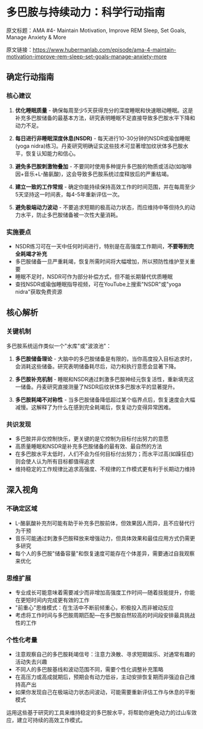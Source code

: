 # 多巴胺与持续动力：科学行动指南

原文标题：AMA #4- Maintain Motivation, Improve REM Sleep, Set Goals, Manage Anxiety & More

原文链接：https://www.hubermanlab.com/episode/ama-4-maintain-motivation-improve-rem-sleep-set-goals-manage-anxiety-more

<YouTube videoId="S8nPJU9xkNw" />

## 确定行动指南

### 核心建议
1. **优化睡眠质量** - 确保每周至少5天获得充分的深度睡眠和快速眼动睡眠。这是补充多巴胺储备的最基本方法，研究表明睡眠不足直接导致多巴胺水平下降和动力不足。
   
2. **每日进行非睡眠深度休息(NSDR)** - 每天进行10-30分钟的NSDR或瑜伽睡眠(yoga nidra)练习。丹麦研究明确证实这些技术可显著增加纹状体多巴胺水平，恢复认知能力和信心。

3. **避免多巴胺刺激物叠加** - 不要同时使用多种提升多巴胺的物质或活动(如咖啡因+音乐+L-酪氨酸)，这会导致多巴胺系统过度释放后的严重枯竭。

4. **建立一致的工作常规** - 确定你能持续保持高效工作的时间范围，并在每周至少5天坚持这一时间表，每4-5年重新评估一次。

5. **避免极端动力波动** - 不要追求短期的极高动力状态，而应维持中等但持久的动力水平，防止多巴胺储备被一次性大量消耗。

### 实施要点
- NSDR练习可在一天中任何时间进行，特别是在高强度工作期间，**不要等到完全耗竭才补充**
- 多巴胺储备一旦严重耗竭，恢复所需时间将大幅增加，所以预防性维护至关重要
- 睡眠不足时，NSDR可作为部分补偿方式，但不能长期替代优质睡眠
- 查找NSDR或瑜伽睡眠指导视频，可在YouTube上搜索"NSDR"或"yoga nidra"获取免费资源

## 核心解析

### 关键机制
多巴胺系统运作类似一个"水库"或"波浪池"：

1. **多巴胺储备理论** - 大脑中的多巴胺储备是有限的，当你高度投入目标追求时，会消耗这些储备。研究表明储备耗尽后，动力和执行意愿会显著下降。

2. **多巴胺补充机制** - 睡眠和NSDR通过刺激多巴胺神经元恢复活性，重新填充这一储备。丹麦研究直接测量了NSDR后纹状体多巴胺水平的显著提升。

3. **多巴胺耗竭不对称性** - 当多巴胺储备降低超过某个临界点后，恢复速度会大幅减慢。这解释了为什么在感到完全耗竭后，恢复动力变得异常困难。

### 共识发现
- 多巴胺并非仅控制快乐，更关键的是它控制为目标付出努力的意愿
- 高质量睡眠和NSDR是补充多巴胺储备的最有效、最自然的方法
- 在多巴胺水平太低时，人们不会为任何目标付出努力；而水平过高(如躁狂症)则会使人认为所有目标都值得追求
- 维持稳定的工作规律比追求高强度、不规律的工作模式更有利于长期动力维持

## 深入视角

### 不确定区域
- L-酪氨酸补充剂可能有助于补充多巴胺前体，但效果因人而异，且不应替代行为干预
- 音乐可能通过刺激多巴胺释放来增强动力，但具体效果和最佳应用方式仍需更多研究
- 每个人的多巴胺"储备容量"和恢复速度可能存在个体差异，需要通过自我观察来优化

### 思维扩展
- 专业成长可能意味着需要减少而非增加高强度工作时间—随着技能提升，你能在更短时间内完成更有效的工作
- "前重心"思维模式：在生活中不断前倾重心，积极投入而非被动反应
- 考虑将工作时间与多巴胺周期匹配—在多巴胺自然较高的时间段安排最具挑战性的工作

### 个性化考量
- 注意观察自己的多巴胺耗竭信号：注意力涣散、寻求短期娱乐、对通常有趣的活动失去兴趣
- 不同人的多巴胺基线和波动范围不同，需要个性化调整补充策略
- 在高压力或高成就期后，预期会有动力低谷，主动安排恢复期而非强迫自己维持高产出
- 如果你发现自己在极端动力状态间波动，可能需要重新评估工作与休息的平衡模式

运用这些基于研究的工具来维持稳定的多巴胺水平，将帮助你避免动力的过山车效应，建立可持续的高效工作模式。
